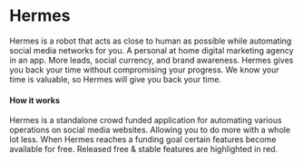# Hermes
Hermes is a robot that acts as close to human as possible while automating social media networks for you. A personal at home digital marketing agency in an app. More leads, social currency, and brand awareness. Hermes gives you back your time without compromising your progress. We know your time is valuable, so Hermes will give you back your time.

#### How it works
Hermes is a standalone crowd funded application for automating various operations on social media websites. Allowing you to do more with a whole lot less. When Hermes reaches a funding goal certain features become available for free. Released free & stable features are highlighted in red.
